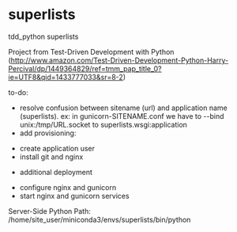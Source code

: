 # superlists
tdd_python superlists

Project from Test-Driven Development with Python (http://www.amazon.com/Test-Driven-Development-Python-Harry-Percival/dp/1449364829/ref=tmm_pap_title_0?ie=UTF8&qid=1433777033&sr=8-2)

to-do:
* resolve confusion between sitename (url) and application name (superlists).
    ex: in gunicorn-SITENAME.conf we have to --bind unix:/tmp/URL.socket to superlists.wsgi:application
* add provisioning:
+ create application user
+ install git and nginx
* additional deployment
+ configure nginx and gunicorn
+ start nginx and gunicorn services

Server-Side Python Path:
/home/site_user/miniconda3/envs/superlists/bin/python
